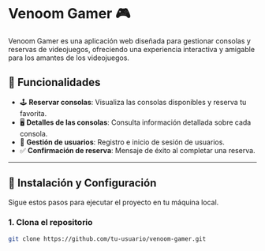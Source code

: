# Venoom Gamer 🎮

Venoom Gamer es una aplicación web diseñada para gestionar consolas y reservas de videojuegos, ofreciendo una experiencia interactiva y amigable para los amantes de los videojuegos.

## 🌟 Funcionalidades

- 🕹️ **Reservar consolas**: Visualiza las consolas disponibles y reserva tu favorita.
- 🖥️ **Detalles de las consolas**: Consulta información detallada sobre cada consola.
- 👤 **Gestión de usuarios**: Registro e inicio de sesión de usuarios.
- ✅ **Confirmación de reserva**: Mensaje de éxito al completar una reserva.

---

## 🚀 Instalación y Configuración

Sigue estos pasos para ejecutar el proyecto en tu máquina local.

### 1. Clona el repositorio

```bash
git clone https://github.com/tu-usuario/venoom-gamer.git
